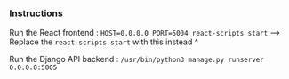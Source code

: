 ### Instructions

Run the React frontend : `HOST=0.0.0.0 PORT=5004 react-scripts start` 
--> Replace the `react-scripts start` with this instead ^

Run the Django API backend : `/usr/bin/python3 manage.py runserver 0.0.0.0:5005`
